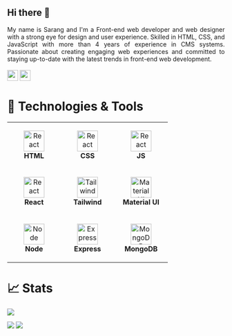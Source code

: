 ## Hi there 👋

<!--
**sarang13579/sarang13579** is a ✨ _special_ ✨ repository because its `README.md` (this file) appears on your GitHub profile.

Here are some ideas to get you started:

- 🔭 I’m currently working on ...
- 🌱 I’m currently learning ...
- 👯 I’m looking to collaborate on ...
- 🤔 I’m looking for help with ...
- 💬 Ask me about ...
- 📫 How to reach me: ...
- 😄 Pronouns: ...
- ⚡ Fun fact: ...
-->
<div align="justify">
My name is Sarang and I'm a Front-end web developer and web designer with a strong eye for design and user experience. Skilled in HTML, CSS, and JavaScript with more than 4 years of experience in CMS systems. Passionate about creating engaging web experiences and committed to staying up-to-date with the latest trends in front-end web development.
</div>
<br/>
<a href="mailto:sarang13579@gmail.com"><img src="https://img.shields.io/badge/Gmail-D14836?style=for-the-badge&logo=gmail&logoColor=white" height=25></a>
<a href="https://www.linkedin.com/in/sarang-kakkoth-3b56039a/"><img src="https://img.shields.io/badge/linkedin-%230077B5.svg?&style=for-the-badge&logo=linkedin&logoColor=white" height=25></a>

# 🔧 Technologies & Tools

<table style="width: 100%; border-collapse: collapse;">
    <tr>
        <td align="center" height="108" width="108">
            <img src="https://cdn.jsdelivr.net/gh/devicons/devicon@latest/icons/html5/html5-original.svg" width="48"
                height="48" alt="React" />
            <br /><strong>HTML</strong>
        </td>
        <td align="center" height="108" width="108">
            <img src="https://cdn.jsdelivr.net/gh/devicons/devicon@latest/icons/css3/css3-original.svg" width="48"
                height="48" alt="React" />
            <br /><strong>CSS</strong>
        </td>
        <td align="center" height="108" width="108">
            <img src="https://cdn.jsdelivr.net/gh/devicons/devicon@latest/icons/javascript/javascript-original.svg"
                width="48" height="48" alt="React" />
            <br /><strong>JS</strong>
        </td>
    </tr>
    <tr>
        <td align="center" height="108" width="108">
            <img src="https://cdn.jsdelivr.net/gh/devicons/devicon/icons/react/react-original.svg" width="48"
                height="48" alt="React" />
            <br /><strong>React</strong>
        </td>
        <td align="center" height="108" width="108">
            <img src="https://cdn.jsdelivr.net/gh/devicons/devicon/icons/tailwindcss/tailwindcss-original.svg"
                width="48" height="48" alt="Tailwind" />
            <br /><strong>Tailwind</strong>
        </td>
        <td align="center" height="108" width="108">
            <img src="https://cdn.jsdelivr.net/gh/devicons/devicon/icons/materialui/materialui-original.svg" width="48"
                height="48" alt="Material UI" />
            <br /><strong>Material UI</strong>
        </td>
    </tr>
    <tr>
        <td align="center" height="108" width="108">
            <img src="https://cdn.jsdelivr.net/gh/devicons/devicon/icons/nodejs/nodejs-original.svg" width="48"
                height="48" alt="Node" />
            <br /><strong>Node</strong>
        </td>
        <td align="center" height="108" width="108">
            <img src="https://placehold.co/48x48/white/black?text=es" width="48"
                height="48" alt="Express"/>
      		</svg>
            <br /><strong>Express</strong>
        </td>
        <td align="center" height="108" width="108">
            <img src="https://cdn.jsdelivr.net/gh/devicons/devicon/icons/mongodb/mongodb-original.svg" width="48"
                height="48" alt="MongoDB" />
            <br /><strong>MongoDB</strong>
        </td>
    </tr>
</table>

# 📈 Stats 

![](https://komarev.com/ghpvc/?username=sarang13579)

<img
  src="https://github-readme-stats.vercel.app/api?username=sarang13579&theme=vue-dark&show_icons=true&hide_border=true&hide_rank=true&count_private=true"
/>
<img
  src="https://github-readme-streak-stats.herokuapp.com/?user=sarang13579&theme=vue-dark&hide_border=true"
/>
